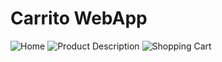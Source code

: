 # Carrito WebApp

![Home](https://i.imgur.com/FjTG8PO.png "Home")
![Product Description](https://i.imgur.com/XxY9M8S.png "Product Description")
![Shopping Cart](https://i.imgur.com/DPYY0Fg.png "Shopping Cart")
